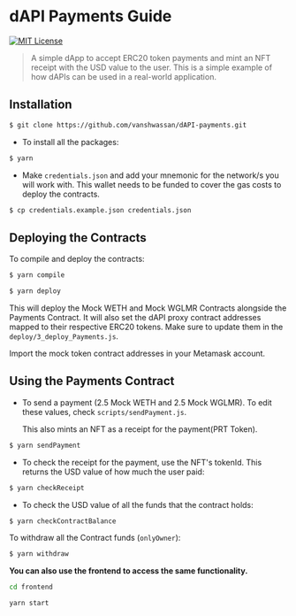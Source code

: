 # dAPI Payments Guide

[![MIT License](https://img.shields.io/badge/License-MIT-green.svg)](https://choosealicense.com/licenses/mit/)

> A simple dApp to accept ERC20 token payments and mint an NFT receipt with the USD value to the user. This is a simple example of how dAPIs can be used in a real-world application.

## Installation

```bash
$ git clone https://github.com/vanshwassan/dAPI-payments.git
```

- To install all the packages:

```bash
$ yarn
```

- Make `credentials.json` and add your mnemonic for the network/s you will work with. This wallet needs to be funded to cover the gas costs to deploy the contracts.

```bash
$ cp credentials.example.json credentials.json
```

## Deploying the Contracts

To compile and deploy the contracts:

```bash
$ yarn compile
```

```bash
$ yarn deploy
```

This will deploy the Mock WETH and Mock WGLMR Contracts alongside the Payments Contract. It will also set the dAPI proxy contract addresses mapped to their respective ERC20 tokens. Make sure to update them in the `deploy/3_deploy_Payments.js`.

Import the mock token contract addresses in your Metamask account.

## Using the Payments Contract

- To send a payment (2.5 Mock WETH and 2.5 Mock WGLMR). To edit these values, check `scripts/sendPayment.js`.

    This also mints an NFT as a receipt for the payment(PRT Token). 


```bash
$ yarn sendPayment
```

- To check the receipt for the payment, use the NFT's tokenId. This returns the USD value of how much the user paid:

```bash
$ yarn checkReceipt
```

- To check the USD value of all the funds that the contract holds:

```bash
$ yarn checkContractBalance
```

To withdraw all the Contract funds (`onlyOwner`):

```bash
$ yarn withdraw
```

**You can also use the frontend to access the same functionality.**

```bash
cd frontend
```

```
yarn start
```